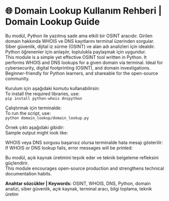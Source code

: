 # 🌐 Domain Lookup Kullanım Rehberi | Domain Lookup Guide

Bu modül, Python ile yazılmış sade ama etkili bir OSINT aracıdır. Girilen domain hakkında WHOIS ve DNS kayıtlarını terminal üzerinden sorgular. Siber güvenlik, dijital iz sürme (OSINT) ve alan adı analizleri için idealdir. Python öğrenenler için anlaşılır, toplulukla paylaşmak için uygundur.  
This module is a simple yet effective OSINT tool written in Python. It performs WHOIS and DNS lookups for a given domain via terminal. Ideal for cybersecurity, digital footprinting (OSINT), and domain investigations. Beginner-friendly for Python learners, and shareable for the open-source community.

Kurulum için aşağıdaki komutu kullanabilirsin:  
To install the required libraries, use:  
`pip install python-whois dnspython`

Çalıştırmak için terminalde:  
To run the script, use:  
`python domain_lookup/domain_lookup.py`

Örnek çıktı aşağıdaki gibidir:  
Sample output might look like:  

WHOIS veya DNS sorgusu başarısız olursa terminalde hata mesajı gösterilir:  
If WHOIS or DNS lookup fails, error messages will be printed:  

Bu modül, açık kaynak üretimini teşvik eder ve teknik belgeleme refleksini güçlendirir.  
This module encourages open-source production and strengthens technical documentation habits.

**Anahtar sözcükler | Keywords:** OSINT, WHOIS, DNS, Python, domain analizi, siber güvenlik, açık kaynak, terminal aracı, bilgi toplama, teknik üretim
